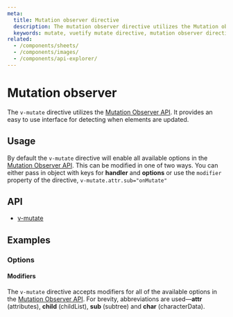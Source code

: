```yaml
---
meta:
  title: Mutation observer directive
  description: The mutation observer directive utilizes the Mutation observer API. It allows you to determine when elements are updated.
  keywords: mutate, vuetify mutate directive, mutation observer directive
related:
  - /components/sheets/
  - /components/images/
  - /components/api-explorer/
---
```


# Mutation observer

The `v-mutate` directive utilizes the [Mutation Observer API](https://developer.mozilla.org/en-US/docs/Web/API/MutationObserver). It provides an easy to use interface for detecting when elements are updated.

<entry-ad />

## Usage

By default the `v-mutate` directive will enable all available options in the [Mutation Observer API](https://developer.mozilla.org/en-US/docs/Web/API/MutationObserver). This can be modified in one of two ways. You can either pass in object with keys for **handler** and **options** or use the `modifier` property of the directive, `v-mutate.attr.sub="onMutate"`

<example file="v-mutate/usage" />

## API

- [v-mutate](/api/v-mutate)

## Examples

### Options

#### Modifiers

The `v-mutate` directive accepts modifiers for all of the available options in the [Mutation Observer API](https://developer.mozilla.org/en-US/docs/Web/API/MutationObserver). For brevity, abbreviations are used—**attr** (attributes), **child** (childList), **sub** (subtree) and **char** (characterData).

<example file="v-mutate/option-modifiers" />

<backmatter />
